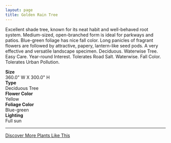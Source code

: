 ```yaml
---
layout: page
title: Golden Rain Tree
---
```


<div class="row">
  <div class="col-md-4">
    <div class="plant-image plant-image-large" style="background-image: url(&quot;https://s3-us-west-1.amazonaws.com/images.plantwithbloom.com/golden_rain_tree.jpg&quot;);"></div>
  </div>
  <div class="col-md-8">
    <div>
      <p>Excellent shade tree, known for its neat habit and well-behaved root system. Medium-sized, open-branched form is ideal for parkways and patios. Blue-green foliage has nice fall color. Long panicles of fragrant flowers are followed by attractive, papery, lantern-like seed pods. A very effective and versatile landscape specimen. Deciduous. Waterwise Tree. Easy Care. Year-round Interest. Tolerates Road Salt. Waterwise. Fall Color. Tolerates Urban Pollution.</p>
      <div class="row">
        <div class="col-md-3">
          <strong>Size</strong>
        </div>
        <div class="col-md-9">360.0" W X 300.0" H</div>
      </div>
      <div class="row">
        <div class="col-md-3">
          <strong>Type</strong>
        </div>
        <div class="col-md-9">Deciduous Tree</div>
      </div>
      <div class="row">
        <div class="col-md-3">
          <strong>Flower Color</strong>
        </div>
        <div class="col-md-9">Yellow</div>
      </div>
      <div class="row">
        <div class="col-md-3">
          <strong>Foliage Color</strong>
        </div>
        <div class="col-md-9">Blue-green</div>
      </div>
      <div class="row">
        <div class="col-md-3">
          <strong>Lighting</strong>
        </div>
        <div class="col-md-9">Full sun</div>
      </div>
    </div>
    <hr/>
    <a class="btn btn-default" href="http://app.plantwithbloom.com/search">Discover More Plants Like This</a>
  </div>
</div>